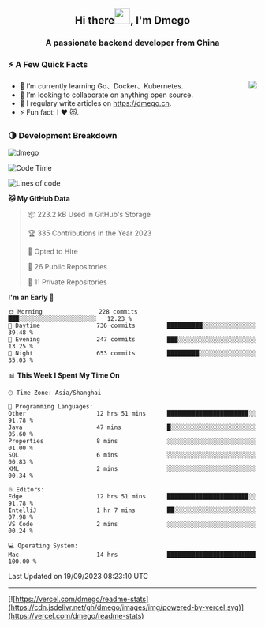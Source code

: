 <h2 align="center">Hi there<img src="https://cdn.jsdelivr.net/gh/dmego/images/img/Hi.gif" height="32" />, I'm Dmego </h2>
<h3 align="center">A passionate backend developer from China</h3>

### ⚡️ A Few Quick Facts

<img align="right" src="https://readme-stats-dmego.vercel.app/api?username=dmego&show_icons=true&icon_color=1573B3&hide_title=true&text_color=718096&bg_color=00000000&hide_border=true"/>

<ul>
    <li> 🌱 I’m currently learning Go、Docker、Kubernetes.</li>
    <li> 👯 I’m looking to collaborate on anything open source.</li>
    <li> 📝 I regulary write articles on <a href="https://dmego.cn">https://dmego.cn</a>.</li>
    <li> ⚡ Fun fact: I ❤️ 😻.</li>
</ul>

### 🌗 Development Breakdown

<img src="https://komarev.com/ghpvc/?username=dmego" alt="dmego" />

<!--START_SECTION:waka-->
![Code Time](http://img.shields.io/badge/Code%20Time-2%2C231%20hrs%2054%20mins-blue)

![Lines of code](https://img.shields.io/badge/From%20Hello%20World%20I%27ve%20Written-481.7%20thousand%20lines%20of%20code-blue)

**🐱 My GitHub Data** 

> 📦 223.2 kB Used in GitHub's Storage 
 > 
> 🏆 335 Contributions in the Year 2023
 > 
> 💼 Opted to Hire
 > 
> 📜 26 Public Repositories 
 > 
> 🔑 11 Private Repositories 
 > 
**I'm an Early 🐤** 

```text
🌞 Morning                228 commits         ███░░░░░░░░░░░░░░░░░░░░░░   12.23 % 
🌆 Daytime                736 commits         ██████████░░░░░░░░░░░░░░░   39.48 % 
🌃 Evening                247 commits         ███░░░░░░░░░░░░░░░░░░░░░░   13.25 % 
🌙 Night                  653 commits         █████████░░░░░░░░░░░░░░░░   35.03 % 
```


📊 **This Week I Spent My Time On** 

```text
🕑︎ Time Zone: Asia/Shanghai

💬 Programming Languages: 
Other                    12 hrs 51 mins      ███████████████████████░░   91.78 % 
Java                     47 mins             █░░░░░░░░░░░░░░░░░░░░░░░░   05.60 % 
Properties               8 mins              ░░░░░░░░░░░░░░░░░░░░░░░░░   01.00 % 
SQL                      6 mins              ░░░░░░░░░░░░░░░░░░░░░░░░░   00.83 % 
XML                      2 mins              ░░░░░░░░░░░░░░░░░░░░░░░░░   00.34 % 

🔥 Editors: 
Edge                     12 hrs 51 mins      ███████████████████████░░   91.78 % 
IntelliJ                 1 hr 7 mins         ██░░░░░░░░░░░░░░░░░░░░░░░   07.98 % 
VS Code                  2 mins              ░░░░░░░░░░░░░░░░░░░░░░░░░   00.24 % 

💻 Operating System: 
Mac                      14 hrs              █████████████████████████   100.00 % 
```


 Last Updated on 19/09/2023 08:23:10 UTC
<!--END_SECTION:waka-->

---

[![https://vercel.com/dmego/readme-stats](https://cdn.jsdelivr.net/gh/dmego/images/img/powered-by-vercel.svg)](https://vercel.com/dmego/readme-stats)

